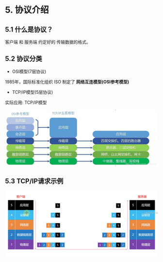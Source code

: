 # 5. 协议介绍

## 5.1 什么是协议？

客户端 和 服务端 约定好的 传输数据的格式。


## 5.2 协议分类

* OSI模型(7层协议)
  
1985年，国际标准化组织 ISO 制定了 **网络互连模型(OSI参考模型)**

* TCP/IP模型(5层协议)

实际应用: TCP/IP模型

![](../../assets/网络协议模型.jpeg)


## 5.3 TCP/IP请求示例

![](../../assets/tcpip传输过程.png)